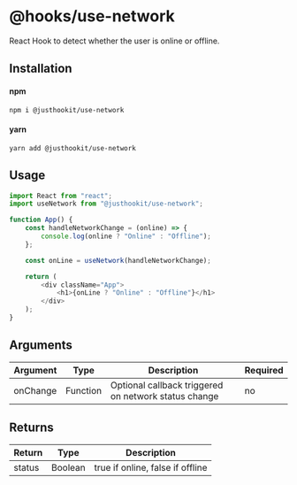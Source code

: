 # @hooks/use-network
React Hook to detect whether the user is online or offline.

## Installation

#### npm
`npm i @justhookit/use-network`

#### yarn
`yarn add @justhookit/use-network`

## Usage
```js
import React from "react";
import useNetwork from "@justhookit/use-network";

function App() {
	const handleNetworkChange = (online) => {
		console.log(online ? "Online" : "Offline");
	};

	const onLine = useNetwork(handleNetworkChange);

	return (
		<div className="App">
			<h1>{onLine ? "Online" : "Offline"}</h1>
		</div>
	);
}
```

## Arguments
| Argument | Type     | Description              							 | Required |
|----------|----------|------------------------------------------------------|----------|
| onChange | Function | Optional callback triggered on network status change | no       |

## Returns
| Return | Type    | Description                      |
|--------|---------|----------------------------------|
| status | Boolean | true if online, false if offline |